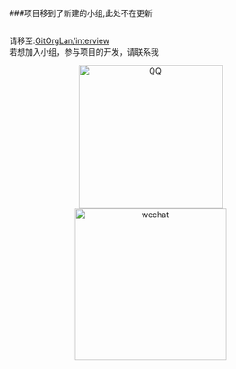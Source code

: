 ###项目移到了新建的小组,此处不在更新
##
请移至:[GitOrgLan/interview](https://github.com/GitOrgLan/interview)  
若想加入小组，参与项目的开发，请联系我  
<div align="center">    
<img src="https://github.com/langonggong/interview/blob/master/img/qq.png" width = "256" height = "256" alt="QQ"/>
<img src="https://github.com/langonggong/interview/blob/master/img/wechat.jpg" width = "270" height = "270" alt="wechat"/>  
</div>  


